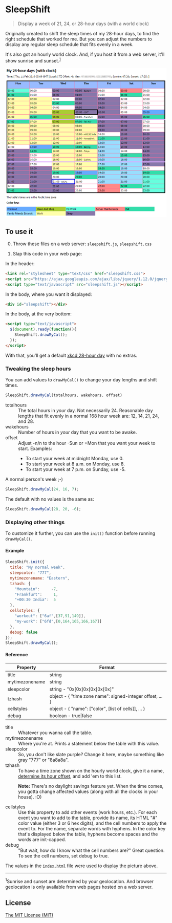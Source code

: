 # SleepShift

> Display a week of 21, 24, or 28-hour days (with a world clock)

Originally created to shift the sleep times of my 28-hour days, to find
the right schedule that worked for me. But you can adjust the numbers to
display any regular sleep schedule that fits evenly in a week.

It's also got an hourly world clock. And, if you host it from a web server,
it'll show sunrise and sunset.<sup><a href="#sup1">1</a></sup>

![picture of the sleepshift calendar](sleepshift.png)

## To use it

0. Throw these files on a web server: `sleepshift.js`, `sleepshift.css`

0. Slap this code in your web page:

  In the header:
  ```html
  <link rel="stylesheet" type="text/css" href="sleepshift.css">
  <script src="https://ajax.googleapis.com/ajax/libs/jquery/1.12.0/jquery.min.js"></script>
  <script type="text/javascript" src="sleepshift.js"></script>
  ```

  In the body, where you want it displayed:
  ```html
  <div id="sleepshift"></div>
  ```

  In the body, at the very bottom:
  ```html
  <script type="text/javascript">
    $(document).ready(function(){
      SleepShift.drawMyCal();
    });
  </script>
  ```
With that, you'll get a default [xkcd 28-hour day][xkcd] with no extras.

### Tweaking the sleep hours

You can add values to `drawMyCal()` to change your day lengths and shift times.
```javascript
SleepShift.drawMyCal(totalhours, wakehours, offset)
```

<dl>
  <dt>totalhours</dt>
  <dd>The total hours in <i>your</i> day. Not necessarily 24.
  Reasonable day lengths that fit evenly in a normal 168 hour week are:
  12, 14, 21, 24, and 28.</dd>
  
  <dt>wakehours</dt>
  <dd>Number of hours in <i>your</i> day that you want to be awake.</dd>

  <dt>offset</dt>
  <dd>Adjust -n/n to the hour -Sun or +Mon that you want your
  week to start. Examples:
  <ul><li>To start your week at midnight Monday, use 0.</li>
      <li>To start your week at 8 a.m. on Monday, use 8.</li>
      <li>To start your week at 7 p.m. on Sunday, use -5.</li>
  </ul></dd>
</dl>

A normal person's week ;-)
```javascript
SleepShift.drawMyCal(24, 16, 7);
```

The default with no values is the same as:
```javascript
SleepShift.drawMyCal(28, 20, -6);
```

### Displaying other things

To customize it further, you can use the `init()` function before running
`drawMyCal()`.

#### Example

```javascript
SleepShift.init({
  title: "My normal week",
  sleepcolor: "777",
  mytimezonename: "Eastern",
  tzhash: {
    "Mountain":     -7,
    "Frankfurt":     1,
    "+00:30 India":  5
  },
  cellstyles: {
    "workout": ["6af",[37,91,149]],
    "my-work": ["6fd",[0,164,165,166,167]]
  },
  debug: false
});
SleepShift.drawMyCal();
```

#### Reference

|    Property    |                      Format                               |
| -------------- | --------------------------------------------------------- |
| title          | string                                                    |
| mytimezonename | string                                                    |
| sleepcolor     | string - "0x[0x]0x[0x]0x[0x]"                             |
| tzhash         | object - { "time zone name": signed-integer offset, ... } | 
| cellstyles     | object - { "name": ["color", [list of cells]], ... }      |
| debug          | boolean - true\|false                                     |

<dl>
  <dt>title</dt>
  <dd>Whatever you wanna call the table.</dd>
  <dt>mytimezonename</dt>
  <dd>Where you're at. Prints a statement below the table with this value.</dd>
  <dt>sleepcolor</dt>
  <dd>So, you don't like slate purple? Change it here, maybe something like
  gray "777" or "8a8a8a".</dd>
  <dt>tzhash</dt>
  <dd>To have a time zone shown on the hourly world clock, give it a name,
  <a href="https://en.wikipedia.org/wiki/List_of_tz_database_time_zones">determine
  its hour offset</a>, and add 'em to this list.
  <p><b>Note:</b> There's no daylight savings feature yet. When the time comes,
  you gotta change affected values (along with all the clocks in your house).
  :O)</p></dd>
  <dt>cellstyles</dt>
  <dd>Use this property to add other events (work hours, etc.).
  For each event you want to add to the table, provide its name, its HTML
  "#" color value (either 3 or 6 hex digits), and the cell numbers to apply
  the event to. For the name, separate words with hyphens. In the color key
  that's displayed below the table, hyphens become spaces and the words are
  init-capped.</dd>
  <dt>debug</dt>
  <dd>"But wait, how do I know what the cell numbers are?" Great question.
  To see the cell numbers, set debug to true.</dd>
</dl>

The values in the [`index.html`](index.html) file were used to display the picture above.

---
<a name="sup1"></a><sup>1</sup>Sunrise and sunset are determined by your geolocation.
And browser geolocation is only available from web pages hosted on a web server.

## License

[The MIT License (MIT)][lic]


[xkcd]: https://xkcd.com/320/
[lic]: LICENSE
